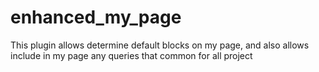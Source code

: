 enhanced_my_page
================

This plugin allows determine default blocks on my page, and also allows include in my page any queries that common for all project